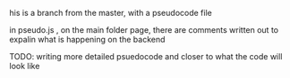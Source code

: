 his is a branch from the master, with a pseudocode file

in pseudo.js , on the main folder page, there are comments written out to expalin what is happening on the backend

TODO: writing more detailed psuedocode and closer to what the code will look like
